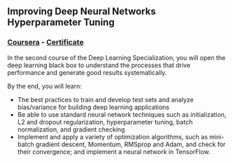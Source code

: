 ## Improving Deep Neural Networks Hyperparameter Tuning
### [Coursera](https://www.coursera.org/learn/deep-neural-network) - [Certificate](https://www.coursera.org/account/accomplishments/certificate/LAGQXYBMJPZZ)
In the second course of the Deep Learning Specialization, you will open the deep learning black box to understand the processes that drive performance and generate good results systematically. 

By the end, you will learn:
* The best practices to train and develop test sets and analyze bias/variance for building deep learning applications
* Be able to use standard neural network techniques such as initialization, L2 and dropout regularization, hyperparameter tuning, batch normalization, and gradient checking
* Implement and apply a variety of optimization algorithms, such as mini-batch gradient descent, Momentum, RMSprop and Adam, and check for their convergence; and implement a neural network in TensorFlow.

